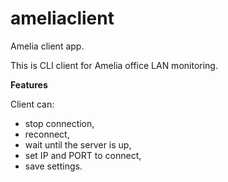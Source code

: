 # ameliaclient
Amelia client app.

This is CLI client for Amelia office LAN monitoring. 

**Features**

Client can:
* stop connection,
* reconnect,
* wait until the server is up,
* set IP and PORT to connect,
* save settings.


